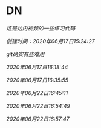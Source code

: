 # DN
*这是达内视频的一些练习代码*

*创建时间：2020年06月17日15:24:27*

*git确实有些难用*

*2020年06月17日16:18:44*

*2020年06月17日16:35:55*

*2020年06月22日16:45:11*


*2020年06月22日16:54:49*

*2020年06月22日16:57:47*
